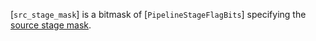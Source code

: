 [`src_stage_mask`] is a bitmask of [`PipelineStageFlagBits`]
specifying the [source stage mask](https://www.khronos.org/registry/vulkan/specs/1.3-extensions/html/vkspec.html#synchronization-pipeline-stages).
